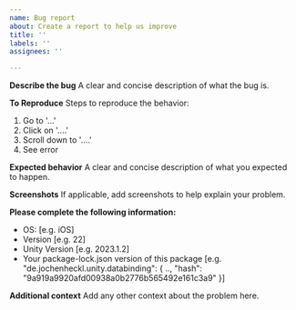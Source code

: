 ```yaml
---
name: Bug report
about: Create a report to help us improve
title: ''
labels: ''
assignees: ''

---
```


**Describe the bug**
A clear and concise description of what the bug is.

**To Reproduce**
Steps to reproduce the behavior:
1. Go to '...'
2. Click on '....'
3. Scroll down to '....'
4. See error

**Expected behavior**
A clear and concise description of what you expected to happen.

**Screenshots**
If applicable, add screenshots to help explain your problem.

**Please complete the following information:**
 - OS: [e.g. iOS]
 - Version [e.g. 22]
 - Unity Version [e.g. 2023.1.2]
 - Your package-lock.json version of this package [e.g. "de.jochenheckl.unity.databinding": { .., "hash": "9a919a9920afd00938a0b2776b565492e161c3a9" }]
 
**Additional context**
Add any other context about the problem here.

